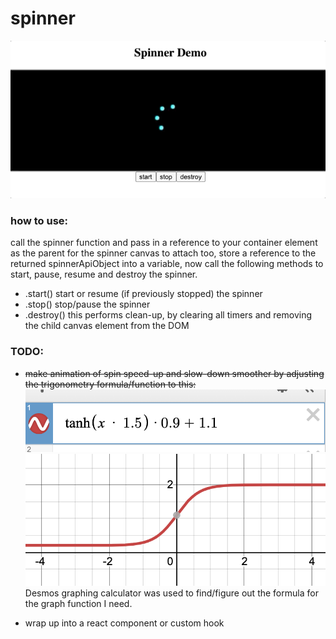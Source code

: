 # spinner

![gif](./demo.gif)

### how to use: 
call the spinner function and pass in a reference to your container element as the parent 
for the spinner canvas to attach too,
store a reference to the returned spinnerApiObject into a variable,
now call the following methods to start, pause, resume and destroy the spinner.

- .start() start or resume (if previously stopped) the spinner
- .stop() stop/pause the spinner
- .destroy() this performs clean-up, by clearing all timers and removing the child canvas element from the DOM

### TODO: 
- ~~make animation of spin speed-up and slow-down smoother by adjusting the trigonometry formula/function to this:~~
![png](./formula.png)
![png](./graph.png)
Desmos graphing calculator was used to find/figure out the formula for the graph function I need.

- wrap up into a react component or custom hook